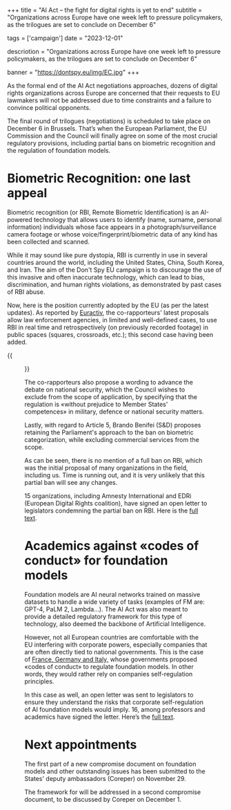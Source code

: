 +++
title = "AI Act – the fight for digital rights is yet to end"
subtitle = "Organizations across Europe have one week left to pressure policymakers, as the trilogues are set to conclude on December 6"

tags = ['campaign']
date = "2023-12-01"

descriotion = "Organizations across Europe have one week left to pressure policymakers, as the trilogues are set to conclude on December 6"

banner = "https://dontspy.eu/img/EC.jpg"
+++

As the formal end of the AI Act negotiations approaches, dozens of digital rights organizations across Europe are concerned that their requests to EU lawmakers will not be addressed due to time constraints and a failure to convince political opponents.

The final round of trilogues (negotiations) is scheduled to take place on December 6 in Brussels. That’s when the European Parliament, the EU Commission and the Council will finally agree on some of the most crucial regulatory provisions, including partial bans on biometric recognition and the regulation of foundation models.

# Biometric Recognition: one last appeal

Biometric recognition (or RBI, Remote Biometric Identification) is an AI-powered technology that allows users to identify (name, surname, personal information) individuals whose face appears in a photograph/surveillance camera footage or whose voice/fingerprint/biometric data of any kind has been collected and scanned.

While it may sound like pure dystopia, RBI is currently in use in several countries around the world, including the United States, China, South Korea, and Iran. The aim of the Don't Spy EU campaign is to discourage the use of this invasive and often inaccurate technology, which can lead to bias, discrimination, and human rights violations, as demonstrated by past cases of RBI abuse.

Now, here is the position currently adopted by the EU (as per the latest updates). As reported by [Euractiv](//www.euractiv.com/section/artificial-intelligence/news/leading-meps-make-counter-proposal-on-ai-rulebooks-law-enforcement-chapter), the co-rapporteurs' latest proposals allow law enforcement agencies, in limited and well-defined cases, to use RBI in real time and retrospectively (on previously recorded footage) in public spaces (squares, crossroads, etc.); this second case having been added.

{{<figure src="/img/EC.jpg" >}}

The co-rapporteurs also propose a wording to advance the debate on national security, which the Council wishes to exclude from the scope of application, by specifying that the regulation is «without prejudice to Member States' competences» in military, defence or national security matters.

Lastly, with regard to Article 5, Brando Benifei (S&D) proposes retaining the Parliament's approach to the ban on biometric categorization, while excluding commercial services from the scope.

As can be seen, there is no mention of a full ban on RBI, which was the initial proposal of many organizations in the field, including us. Time is running out, and it is very unlikely that this partial ban will see any changes.

15 organizations, including Amnesty International and EDRi (European Digital Rights coalition), have signed an open letter to legislators condemning the partial ban on RBI. Here is the [full text](//www.amnesty.eu/news/council-risks-failing-human-rights-in-the-ai-act).

# Academics against «codes of conduct» for foundation models

Foundation models are AI neural networks trained on massive datasets to handle a wide variety of tasks (examples of FM are: GPT-4, PaLM 2, Lambda…). The AI Act was also meant to provide a detailed regulatory framework for this type of technology, also deemed the backbone of Artificial Intelligence.

However, not all European countries are comfortable with the EU interfering with corporate powers, especially companies that are often directly tied to national governments. This is the case of [France, Germany and Italy,](/blog/italy-sides-up-with-france-and-germany-against-the-ai-act-regulating-foundation-models) whose governments proposed «codes of conduct» to regulate foundation models. In other words, they would rather rely on companies self-regulation principles.

In this case as well, an open letter was sent to legislators to ensure they understand the risks that corporate self-regulation of AI foundation models would imply. 16, among professors and academics have signed the letter. Here’s the [full text](//www.eismd.eu/letter_to_mr_macron_mrs_meloni_mr_scholz_26-11-2_231128_160302.pdf).

# Next appointments

The first part of a new compromise document on foundation models and other outstanding issues has been submitted to the States' deputy ambassadors (Coreper) on November 29.

The framework for will be addressed in a second compromise document, to be discussed by Coreper on December 1.
